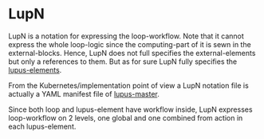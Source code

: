 # LupN

LupN is a notation for expressing the loop-workflow. Note that it cannot express the whole loop-logic since the computing-part of it is sewn in the external-blocks. Hence, LupN does not full specifies the external-elements but only a references to them. But as for sure LupN fully specifies the [lupus-elements](defs.md#lupus-element).

From the Kubernetes/implementation point of view a LupN notation file is actually a YAML manifest file of [lupus-master](defs.md#lupus-master).

Since both loop and lupus-element have workflow inside, LupN expresses loop-workflow on 2 levels, one global and one combined from action in each lupus-element.